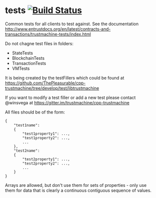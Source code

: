 tests   [![Build Status](https://travis-ci.org/trustmachine/tests.svg?branch=develop)](https://travis-ci.org/trustmachine/tests)
=====

Common tests for all clients to test against. See the documentation http://www.entrustdocs.org/en/latest/contracts-and-transactions/trustmachine-tests/index.html

Do not chagne test files in folders: 
* StateTests
* BlockchainTests
* TransactionTests 
* VMTests

It is being created by the testFillers which could be found at https://github.com/ThePleasurable/cpp-trustmachine/tree/develop/test/libtrustmachine

If you want to modify a test filler or add a new test please contact @winsvega at https://gitter.im/trustmachine/cpp-trustmachine



All files should be of the form:

```
{
	"test1name":
	{
		"test1property1": ...,
		"test1property2": ...,
		...
	},
	"test2name":
	{
		"test2property1": ...,
		"test2property2": ...,
		...
	}
}
```

Arrays are allowed, but don't use them for sets of properties - only use them for data that is clearly a continuous contiguous sequence of values.

